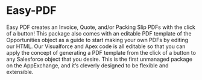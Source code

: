 # Easy-PDF
Easy PDF creates an Invoice, Quote, and/or Packing Slip PDFs with the click of a button! This package also comes with an editable PDF template of the Opportunities object as a guide to start making your own PDFs by editing our HTML. Our Visualforce and Apex code is all editable so that you can apply the concept of generating a PDF template from the click of a button to any Salesforce object that you desire. This is the first unmanaged package on the AppExchange, and it’s cleverly designed to be flexible and extensible.
